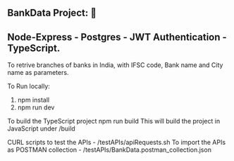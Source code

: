 BankData Project: 🏦
--------------------
Node-Express - Postgres - JWT Authentication - TypeScript.
----------------------------------------------------------


To retrive branches of banks in India, with IFSC code, Bank name and City name as parameters.

To Run locally:
  1. npm install
  2. npm run dev
  
To build the TypeScript project
  npm run build
  This will build the project in JavaScript under /build
  
CURL scripts to test the APIs - /testAPIs/apiRequests.sh
To import the APIs as POSTMAN collection - /testAPIs/BankData.postman_collection.json
